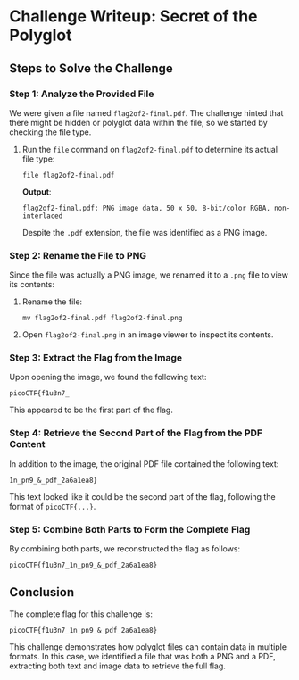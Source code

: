 # Challenge Writeup: Secret of the Polyglot

## Steps to Solve the Challenge

### Step 1: Analyze the Provided File

We were given a file named `flag2of2-final.pdf`. The challenge hinted that there might be hidden or polyglot data within the file, so we started by checking the file type.

1. Run the `file` command on `flag2of2-final.pdf` to determine its actual file type:
   ```
   file flag2of2-final.pdf
   ```
   
   **Output**:
   ```
   flag2of2-final.pdf: PNG image data, 50 x 50, 8-bit/color RGBA, non-interlaced
   ```
   
   Despite the `.pdf` extension, the file was identified as a PNG image.

### Step 2: Rename the File to PNG

Since the file was actually a PNG image, we renamed it to a `.png` file to view its contents:

1. Rename the file:
   ```
   mv flag2of2-final.pdf flag2of2-final.png
   ```

2. Open `flag2of2-final.png` in an image viewer to inspect its contents.

### Step 3: Extract the Flag from the Image

Upon opening the image, we found the following text:
   ```
   picoCTF{f1u3n7_
   ```

This appeared to be the first part of the flag.

### Step 4: Retrieve the Second Part of the Flag from the PDF Content

In addition to the image, the original PDF file contained the following text:
   ```
   1n_pn9_&_pdf_2a6a1ea8}
   ```

This text looked like it could be the second part of the flag, following the format of `picoCTF{...}`.

### Step 5: Combine Both Parts to Form the Complete Flag

By combining both parts, we reconstructed the flag as follows:

   ```
   picoCTF{f1u3n7_1n_pn9_&_pdf_2a6a1ea8}
   ```

## Conclusion

The complete flag for this challenge is:
   ```
   picoCTF{f1u3n7_1n_pn9_&_pdf_2a6a1ea8}
   ```

This challenge demonstrates how polyglot files can contain data in multiple formats. In this case, we identified a file that was both a PNG and a PDF, extracting both text and image data to retrieve the full flag.
